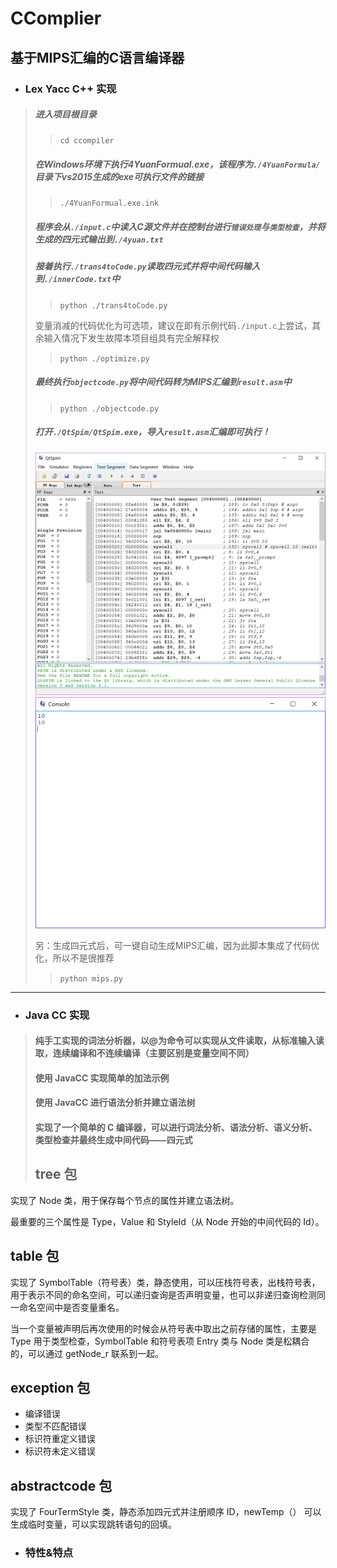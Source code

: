 # CComplier
## 基于MIPS汇编的C语言编译器
- ### Lex Yacc C++ 实现
> ##### 进入项目根目录
>> ```cd ccompiler```
> ##### 在Windows环境下执行4YuanFormual.exe，该程序为```./4YuanFormula/```目录下vs2015生成的exe可执行文件的链接
>> ```./4YuanFormual.exe.ink```
> ##### 程序会从```./input.c```中读入C源文件并在控制台进行`错误处理`与`类型检查`，并将生成的四元式输出到```./4yuan.txt```
> ##### 接着执行```./trans4toCode.py```读取四元式并将中间代码输入到```./innerCode.txt```中
>> ```python ./trans4toCode.py```
>
> 变量消减的代码优化为可选项，建议在即有示例代码```./input.c```上尝试，其余输入情况下发生故障本项目组具有完全解释权
>> ```python ./optimize.py```
> ##### 最终执行```objectcode.py```将中间代码转为MIPS汇编到```result.asm```中
>> ```python ./objectcode.py```
> ##### 打开```./QtSpim/QtSpim.exe```，导入```result.asm```汇编即可执行！
> ![QtSpim](img/QtSpim.png)
> ![console](img/console.png)
>
> 另：生成四元式后，可一键自动生成MIPS汇编，因为此脚本集成了代码优化，所以不是很推荐
>> ```python mips.py```
---
- ### Java CC 实现
> #### 纯手工实现的词法分析器，以@为命令可以实现从文件读取，从标准输入读取，连续编译和不连续编译（主要区别是变量空间不同）
> #### 使用 JavaCC 实现简单的加法示例
> #### 使用 JavaCC 进行语法分析并建立语法树
> #### 实现了一个简单的 C 编译器，可以进行词法分析、语法分析、语义分析、类型检查并最终生成中间代码——四元式
> ## tree 包

实现了 Node 类，用于保存每个节点的属性并建立语法树。

最重要的三个属性是 Type，Value 和 StyleId（从 Node 开始的中间代码的 Id）。

## table 包

实现了 SymbolTable（符号表）类，静态使用，可以压栈符号表，出栈符号表，用于表示不同的命名空间，可以递归查询是否声明变量，也可以非递归查询检测同一命名空间中是否变量重名。

当一个变量被声明后再次使用的时候会从符号表中取出之前存储的属性，主要是 Type 用于类型检查，SymbolTable 和符号表项 Entry 类与 Node 类是松耦合的，可以通过 getNode_r 联系到一起。

## exception 包

- 编译错误
- 类型不匹配错误
- 标识符重定义错误
- 标识符未定义错误

## abstractcode 包

实现了 FourTermStyle 类，静态添加四元式并注册顺序 ID，newTemp（） 可以生成临时变量，可以实现跳转语句的回填。

- ### 特性&特点
